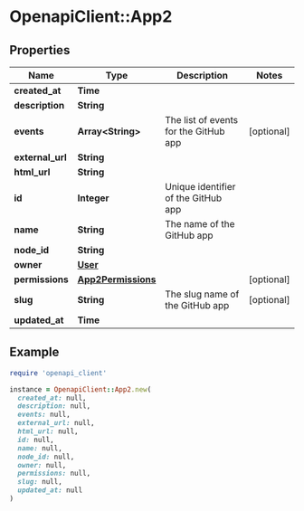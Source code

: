 # OpenapiClient::App2

## Properties

| Name | Type | Description | Notes |
| ---- | ---- | ----------- | ----- |
| **created_at** | **Time** |  |  |
| **description** | **String** |  |  |
| **events** | **Array&lt;String&gt;** | The list of events for the GitHub app | [optional] |
| **external_url** | **String** |  |  |
| **html_url** | **String** |  |  |
| **id** | **Integer** | Unique identifier of the GitHub app |  |
| **name** | **String** | The name of the GitHub app |  |
| **node_id** | **String** |  |  |
| **owner** | [**User**](User.md) |  |  |
| **permissions** | [**App2Permissions**](App2Permissions.md) |  | [optional] |
| **slug** | **String** | The slug name of the GitHub app | [optional] |
| **updated_at** | **Time** |  |  |

## Example

```ruby
require 'openapi_client'

instance = OpenapiClient::App2.new(
  created_at: null,
  description: null,
  events: null,
  external_url: null,
  html_url: null,
  id: null,
  name: null,
  node_id: null,
  owner: null,
  permissions: null,
  slug: null,
  updated_at: null
)
```

